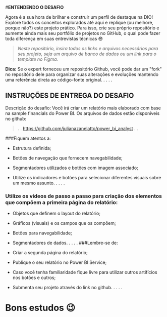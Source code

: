#**ENTENDENDO O DESAFIO**

Agora é a sua hora de brilhar e construir um perfil de destaque na DIO! Explore todos os conceitos explorados até aqui e replique (ou melhore, porque não?) este projeto prático. Para isso, crie seu próprio repositório e aumente ainda mais seu portfólio de projetos no GitHub, o qual pode fazer toda diferença em suas entrevistas técnicas 😎
 
> *Neste repositório, insira todos os links e arquivos necessários para seu projeto, seja um arquivo de banco de dados ou um link para o template no Figma.*
 
**Dica:** Se o expert forneceu um repositório Github, você pode dar um "fork" no repositório dele para organizar suas alterações e evoluções mantendo uma referência direta ao código-fonte original.
.
.
.
.
 
## **INSTRUÇÕES DE ENTREGA DO DESAFIO**

Descrição do desafio: Você irá criar um relatório mais elaborado com base na sample financials do Power BI. Os arquivos de dados estão disponíveis no github: 
>.
.
 https://github.com/julianazanelatto/power_bi_analyst 
.
.

###Fiquem atentos a: 

- Estrutura definida;

- Botões de navegação que fornecem navegabilidade;

- Segmentadores utilizados e botões com imagem associado;

- Utilize os indicadores e botões para selecionar diferentes visuais sobre um mesmo assunto.
.
.
.
.
### Utilize os vídeos de passo a passo para criação dos elementos que compõem a primeira página do relatório: 

- Objetos que definem o layout do relatório;

- Gráficos (visuais) e os campos que os compõem;

- Botões para navegabilidade;

- Segmentadores de dados.
.
.
.
.
###Lembre-se de: 

- Criar a segunda página do relatório;

- Publique o seu relatório no Power BI Service;

- Caso você tenha familiaridade fique livre para utilizar outros artifícios nos botões e outros;

- Submenta seu projeto através do link no github.
.
.
.
.

# Bons estudos 😉
